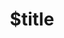 ---
title: $title
second_title: Справочник по API Aspose.Slides для .NET
description: $description
type: docs
weight: $weight
url: /ru/net/$ref/
---